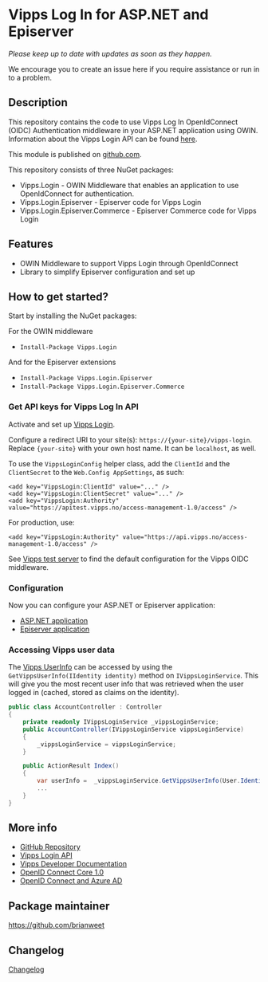 # Vipps Log In for ASP.NET and Episerver

*Please keep up to date with updates as soon as they happen.*

We encourage you to create an issue here if you require assistance or run in to a problem.

## Description

This repository contains the code to use Vipps Log In OpenIdConnect (OIDC) Authentication middleware in your ASP.NET application using OWIN. Information about the Vipps Login API can be found [here](https://developer.vippsmobilepay.com/docs/APIs/login-api/).


This module is published on [github.com](https://github.com/vippsas/vipps-login-dotnet).

This repository consists of three NuGet packages:

- Vipps.Login - OWIN Middleware that enables an application to use OpenIdConnect for authentication.
- Vipps.Login.Episerver - Episerver code for Vipps Login
- Vipps.Login.Episerver.Commerce - Episerver Commerce code for Vipps Login

## Features

- OWIN Middleware to support Vipps Login through OpenIdConnect
- Library to simplify Episerver configuration and set up

## How to get started?

Start by installing the NuGet packages:

For the OWIN middleware

- `Install-Package Vipps.Login`

And for the Episerver extensions

- `Install-Package Vipps.Login.Episerver`
- `Install-Package Vipps.Login.Episerver.Commerce`

### Get API keys for Vipps Log In API

Activate and set up [Vipps Login](https://developer.vippsmobilepay.com/docs/APIs/login-api/vipps-login-api-faq/#how-can-i-activate-and-set-up-vipps-login).

Configure a redirect URI to your site(s): `https://{your-site}/vipps-login`. Replace `{your-site}` with your own host name. It can be `localhost`, as well.

To use the `VippsLoginConfig` helper class, add the `ClientId` and the `ClientSecret` to the `Web.Config AppSettings`, as such:

```config
<add key="VippsLogin:ClientId" value="..." />
<add key="VippsLogin:ClientSecret" value="..." />
<add key="VippsLogin:Authority" value="https://apitest.vipps.no/access-management-1.0/access" />
```

For production, use:

```config
<add key="VippsLogin:Authority" value="https://api.vipps.no/access-management-1.0/access" />
```

See [Vipps test server](https://developer.vippsmobilepay.com/docs/vipps-developers/test-environment/#test-server)
to find the default configuration for the Vipps OIDC middleware.

### Configuration

Now you can configure your ASP.NET or Episerver application:

- [ASP.NET application](docs/configure-asp-net.md)
- [Episerver application](docs/configure-episerver.md)

### Accessing Vipps user data

The [Vipps UserInfo](https://developer.vippsmobilepay.com/docs/APIs/userinfo-api/)
can be accessed by using the `GetVippsUserInfo(IIdentity identity)` method on `IVippsLoginService`.
This will give you the most recent user info that was retrieved when the user logged in (cached, stored as claims on the identity).

```csharp
public class AccountController : Controller
{
    private readonly IVippsLoginService _vippsLoginService;
    public AccountController(IVippsLoginService vippsLoginService)
    {
        _vippsLoginService = vippsLoginService;
    }

    public ActionResult Index()
    {
        var userInfo =  _vippsLoginService.GetVippsUserInfo(User.Identity)
        ...
    }
}
```

## More info

- [GitHub Repository](https://github.com/vippsas/vipps-login-dotnet)
- [Vipps Login API](https://developer.vippsmobilepay.com/docs/APIs/login-api/)
- [Vipps Developer Documentation](https://developer.vippsmobilepay.com/)
- [OpenID Connect Core 1.0](https://openid.net/specs/openid-connect-core-1_0.html#CodeFlowAuth)
- [OpenID Connect and Azure AD](https://world.episerver.com/documentation/developer-guides/commerce/security/support-for-openid-connect-in-episerver-commerce/)

## Package maintainer

https://github.com/brianweet

## Changelog

[Changelog](CHANGELOG.md)
